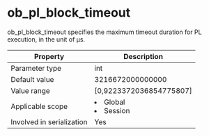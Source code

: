 ob_pl_block_timeout
========================================
<!-- # docslug#/oceanbase-database/oceanbase-database/V4.0.0/ob_pl_block_timeout-1-2-3 -->
ob_pl_block_timeout specifies the maximum timeout duration for PL execution, in the unit of μs.


| Property | Description |
|---------|------------------------------------------------------------------------------------------------------------|
| Parameter type | int |
| Default value | 3216672000000000 |
| Value range | [0,9223372036854775807] |
| Applicable scope | <li> Global   <li> Session |
| Involved in serialization | Yes |


